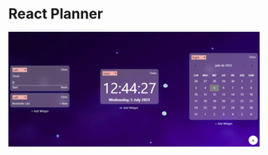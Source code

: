 # React Planner

![React Planner](https://raw.githubusercontent.com/AgosVenezia/ReactPlanner/main/public/readme.png)
